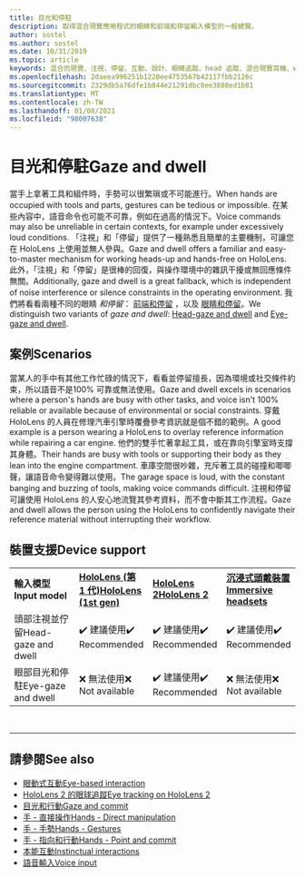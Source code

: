 ```yaml
---
title: 目光和停駐
description: 取得混合現實應用程式的眼睛和前端和停留輸入模型的一般總覽。
author: sostel
ms.author: sostel
ms.date: 10/31/2019
ms.topic: article
keywords: 混合的現實、注視、停留、互動、設計、眼睛追蹤、head 追蹤、混合現實耳機、windows mixed Reality 耳機、虛擬實境耳機、HoloLens、MRTK、混合現實工具組
ms.openlocfilehash: 2daeea996251b1220ee4753567b42117fbb2126c
ms.sourcegitcommit: 2329db5a76dfe1b844e21291dbc8ee3888ed1b81
ms.translationtype: MT
ms.contentlocale: zh-TW
ms.lasthandoff: 01/08/2021
ms.locfileid: "98007638"
---
```

# <a name="gaze-and-dwell"></a><span data-ttu-id="a8011-104">目光和停駐</span><span class="sxs-lookup"><span data-stu-id="a8011-104">Gaze and dwell</span></span>

<span data-ttu-id="a8011-105">當手上拿著工具和組件時，手勢可以很繁瑣或不可能進行。</span><span class="sxs-lookup"><span data-stu-id="a8011-105">When hands are occupied with tools and parts, gestures can be tedious or impossible.</span></span>
<span data-ttu-id="a8011-106">在某些內容中，語音命令也可能不可靠，例如在過高的情況下。</span><span class="sxs-lookup"><span data-stu-id="a8011-106">Voice commands may also be unreliable in certain contexts, for example under excessively loud conditions.</span></span>
<span data-ttu-id="a8011-107">「注視」和「停留」提供了一種熟悉且簡單的主要機制，可讓您在 HoloLens 上使用並無人參與。</span><span class="sxs-lookup"><span data-stu-id="a8011-107">Gaze and dwell offers a familiar and easy-to-master mechanism for working heads-up and hands-free on HoloLens.</span></span>
<span data-ttu-id="a8011-108">此外，「注視」和「停留」是很棒的回復，與操作環境中的雜訊干擾或無回應條件無關。</span><span class="sxs-lookup"><span data-stu-id="a8011-108">Additionally, gaze and dwell is a great fallback, which is independent of noise interference or silence constraints in the operating environment.</span></span>
<span data-ttu-id="a8011-109">我們將看看兩種不同的眼睛 _和停留_： [前端和停留](gaze-and-dwell-head.md) ，以及 [眼睛和停留](gaze-and-dwell-eyes.md)。</span><span class="sxs-lookup"><span data-stu-id="a8011-109">We distinguish two variants of _gaze and dwell_: [Head-gaze and dwell](gaze-and-dwell-head.md) and [Eye-gaze and dwell](gaze-and-dwell-eyes.md).</span></span>

## <a name="scenarios"></a><span data-ttu-id="a8011-110">案例</span><span class="sxs-lookup"><span data-stu-id="a8011-110">Scenarios</span></span>

<span data-ttu-id="a8011-111">當某人的手中有其他工作忙碌的情況下，看看並停留擅長，因為環境或社交條件約束，所以語音不是100% 可靠或無法使用。</span><span class="sxs-lookup"><span data-stu-id="a8011-111">Gaze and dwell excels in scenarios where a person's hands are busy with other tasks, and voice isn't 100% reliable or available because of environmental or social constraints.</span></span>
<span data-ttu-id="a8011-112">穿戴 HoloLens 的人員在修理汽車引擎時覆疊參考資訊就是個不錯的範例。</span><span class="sxs-lookup"><span data-stu-id="a8011-112">A good example is a person wearing a HoloLens to overlay reference information while repairing a car engine.</span></span>
<span data-ttu-id="a8011-113">他們的雙手忙著拿起工具，或在靠向引擎室時支撐其身體。</span><span class="sxs-lookup"><span data-stu-id="a8011-113">Their hands are busy with tools or supporting their body as they lean into the engine compartment.</span></span>
<span data-ttu-id="a8011-114">車庫空間很吵雜，充斥著工具的碰撞和唧唧聲，讓語音命令變得難以使用。</span><span class="sxs-lookup"><span data-stu-id="a8011-114">The garage space is loud, with the constant banging and buzzing of tools, making voice commands difficult.</span></span>
<span data-ttu-id="a8011-115">注視和停留可讓使用 HoloLens 的人安心地流覽其參考資料，而不會中斷其工作流程。</span><span class="sxs-lookup"><span data-stu-id="a8011-115">Gaze and dwell allows the person using the HoloLens to confidently navigate their reference material without interrupting their workflow.</span></span>

## <a name="device-support"></a><span data-ttu-id="a8011-116">裝置支援</span><span class="sxs-lookup"><span data-stu-id="a8011-116">Device support</span></span>

<table>
    <colgroup>
    <col width="25%" />
    <col width="25%" />
    <col width="25%" />
    <col width="25%" />
    </colgroup>
    <tr>
        <td><span data-ttu-id="a8011-117"><strong>輸入模型</strong></span><span class="sxs-lookup"><span data-stu-id="a8011-117"><strong>Input model</strong></span></span></td>
        <td><span data-ttu-id="a8011-118"><a href="../hololens-hardware-details.md"><strong>HoloLens (第 1 代)</strong></a></span><span class="sxs-lookup"><span data-stu-id="a8011-118"><a href="../hololens-hardware-details.md"><strong>HoloLens (1st gen)</strong></a></span></span></td>
        <td><span data-ttu-id="a8011-119"><a href="https://docs.microsoft.com/hololens/hololens2-hardware"><strong>HoloLens 2</strong></span><span class="sxs-lookup"><span data-stu-id="a8011-119"><a href="https://docs.microsoft.com/hololens/hololens2-hardware"><strong>HoloLens 2</strong></span></span></td>
        <td><span data-ttu-id="a8011-120"><a href="../discover/immersive-headset-hardware-details.md"><strong>沉浸式頭戴裝置</strong></a></span><span class="sxs-lookup"><span data-stu-id="a8011-120"><a href="../discover/immersive-headset-hardware-details.md"><strong>Immersive headsets</strong></a></span></span></td>
    </tr>
     <tr>
        <td><span data-ttu-id="a8011-121">頭部注視並佇留</span><span class="sxs-lookup"><span data-stu-id="a8011-121">Head-gaze and dwell</span></span></td>
        <td><span data-ttu-id="a8011-122">✔️ 建議使用</span><span class="sxs-lookup"><span data-stu-id="a8011-122">✔️ Recommended</span></span></td>
        <td><span data-ttu-id="a8011-123">✔️ 建議使用</span><span class="sxs-lookup"><span data-stu-id="a8011-123">✔️ Recommended</span></span></td>
        <td><span data-ttu-id="a8011-124">✔️ 建議使用</span><span class="sxs-lookup"><span data-stu-id="a8011-124">✔️ Recommended</span></span></td>
    </tr>
     <tr>
        <td><span data-ttu-id="a8011-125">眼部目光和停駐</span><span class="sxs-lookup"><span data-stu-id="a8011-125">Eye-gaze and dwell</span></span></td>
        <td><span data-ttu-id="a8011-126">❌ 無法使用</span><span class="sxs-lookup"><span data-stu-id="a8011-126">❌ Not available</span></span></td>
        <td><span data-ttu-id="a8011-127">✔️ 建議使用</span><span class="sxs-lookup"><span data-stu-id="a8011-127">✔️ Recommended</span></span></td>
        <td><span data-ttu-id="a8011-128">❌ 無法使用</span><span class="sxs-lookup"><span data-stu-id="a8011-128">❌ Not available</span></span></td>
    </tr>
</table>


<br>

---

 ## <a name="see-also"></a><span data-ttu-id="a8011-129">請參閱</span><span class="sxs-lookup"><span data-stu-id="a8011-129">See also</span></span>

* [<span data-ttu-id="a8011-130">眼動式互動</span><span class="sxs-lookup"><span data-stu-id="a8011-130">Eye-based interaction</span></span>](eye-gaze-interaction.md)
* [<span data-ttu-id="a8011-131">HoloLens 2 的眼球追蹤</span><span class="sxs-lookup"><span data-stu-id="a8011-131">Eye tracking on HoloLens 2</span></span>](eye-tracking.md)
* [<span data-ttu-id="a8011-132">目光和行動</span><span class="sxs-lookup"><span data-stu-id="a8011-132">Gaze and commit</span></span>](gaze-and-commit.md)
* [<span data-ttu-id="a8011-133">手 - 直接操作</span><span class="sxs-lookup"><span data-stu-id="a8011-133">Hands - Direct manipulation</span></span>](direct-manipulation.md)
* [<span data-ttu-id="a8011-134">手 - 手勢</span><span class="sxs-lookup"><span data-stu-id="a8011-134">Hands - Gestures</span></span>](gaze-and-commit.md#composite-gestures)
* [<span data-ttu-id="a8011-135">手 - 指向和行動</span><span class="sxs-lookup"><span data-stu-id="a8011-135">Hands - Point and commit</span></span>](point-and-commit.md)
* [<span data-ttu-id="a8011-136">本能互動</span><span class="sxs-lookup"><span data-stu-id="a8011-136">Instinctual interactions</span></span>](interaction-fundamentals.md)
* [<span data-ttu-id="a8011-137">語音輸入</span><span class="sxs-lookup"><span data-stu-id="a8011-137">Voice input</span></span>](voice-input.md)
